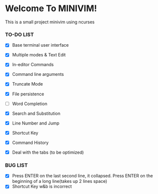 # Welcome To MINIVIM!

This is a small project minivim using ncurses

### TO-DO LIST

- [x] Base terminal user interface
- [x] Multiple modes & Text Edit
- [x] In-editor Commands
- [x] Command line arguments
- [x] Truncate Mode
- [x] File persistence
- [ ] Word Completion
- [x] Search and Substitution
- [x] Line Number and Jump
- [x] Shortcut Key
- [x] Command History
- [x] Deal with the tabs (to be optimized)


### BUG LIST

- [x] Press ENTER on the last second line, it collapsed. Press ENTER on the beginning of a long line(takes up 2 lines space)
- [x] Shortcut Key w&b is incorrect
